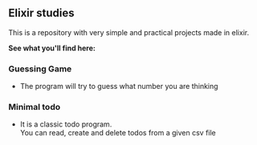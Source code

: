 ## Elixir studies

This is a repository with very simple and practical projects made in elixir.

**See what you'll find here:**

### Guessing Game
- The program will try to guess what number you are thinking
  
### Minimal todo
- It is a classic todo program.<br>You can read, create and delete todos from a given csv file
